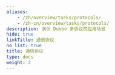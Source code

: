 ```yaml
---
aliases:
    - /zh/overview/tasks/protocols/
    - /zh-cn/overview/tasks/protocols/
description: 演示 Dubbo 多协议的应用场景
hide: true
linkTitle: 通信协议
no_list: true
title: 通信协议
type: docs
weight: 2
---
```

